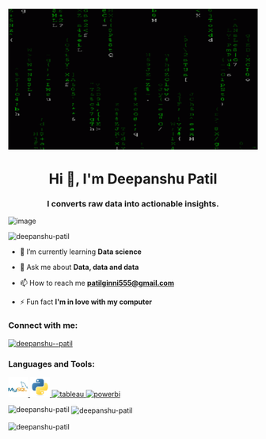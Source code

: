 ![logo](https://github.com/Deepanshu-Patil/Deepanshu-Patil/blob/main/d6h0i32-15f2929e-0015-44de-a2c9-59d30e2923f8.gif)
<h1 align="center">Hi 👋, I'm Deepanshu Patil</h1>
<h3 align="center">I converts raw data into actionable insights.</h3>

![image](https://github.com/Deepanshu-Patil/Deepanshu-Patil/assets/172619011/ffa96ced-40a6-41ab-89b0-9811e70a6caa)


<p align="left"> <img src="https://komarev.com/ghpvc/?username=deepanshu-patil&label=Profile%20views&color=0e75b6&style=flat" alt="deepanshu-patil" /> </p>

- 🌱 I’m currently learning **Data science**

- 💬 Ask me about **Data, data and data**

- 📫 How to reach me **patilginni555@gmail.com**

- ⚡ Fun fact **I'm in love with my computer**

<h3 align="left">Connect with me:</h3>
<p align="left">
<a href="https://linkedin.com/in/deepanshu--patil" target="blank"><img align="center" src="https://raw.githubusercontent.com/rahuldkjain/github-profile-readme-generator/master/src/images/icons/Social/linked-in-alt.svg" alt="deepanshu--patil" height="30" width="40" /></a>
</p>

<h3 align="left">Languages and Tools:</h3>
<p align="left"> <a href="https://www.mysql.com/" target="_blank" rel="noreferrer"> <img src="https://raw.githubusercontent.com/devicons/devicon/master/icons/mysql/mysql-original-wordmark.svg" alt="mysql" width="40" height="40"/> </a> <a href="https://www.python.org" target="_blank" rel="noreferrer"> <img src="https://raw.githubusercontent.com/devicons/devicon/master/icons/python/python-original.svg" alt="python" width="40" height="40"/> </a> <a href="https://www.tableau.com" target="_blank" rel="noreferrer"> <img src="https://raw.githubusercontent.com/devicons/devicon/master/icons/tableau/tableau-original.svg" alt="tableau" width="40" height="40"/> </a> <a href="https://www.powerbi.com" target="_blank" rel="noreferrer"> <img src="https://raw.githubusercontent.com/devicons/devicon/master/icons/powerbi/powerbi-original.svg" alt="powerbi" width="40" height="40"/> </a> </p>


<p><img align="left" src="https://github-readme-stats.vercel.app/api/top-langs?username=deepanshu-patil&show_icons=true&locale=en&layout=compact" alt="deepanshu-patil" /></p>

<p>&nbsp;<img align="center" src="https://github-readme-stats.vercel.app/api?username=deepanshu-patil&show_icons=true&locale=en" alt="deepanshu-patil" /></p>

<p><img align="center" src="https://github-readme-streak-stats.herokuapp.com/?user=deepanshu-patil&" alt="deepanshu-patil" /></p>
